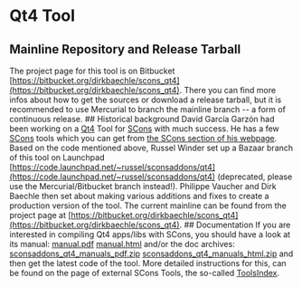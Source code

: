 # Qt4 Tool
## Mainline Repository and Release Tarball
The project page for this tool is on Bitbucket [https://bitbucket.org/dirkbaechle/scons_qt4](https://bitbucket.org/dirkbaechle/scons_qt4).  There you can find more infos about how to get the sources or download a release tarball, but it is recommended to use Mercurial to branch the mainline branch -- a form of continuous release.   ## Historical background
David García Garzón had been working on a [Qt4](http://doc.trolltech.com/4.0/) Tool for [SCons](http://www.scons.org) with much success.  He has a few [SCons](http://www.scons.org) tools which you can get from [the SCons section of his webpage](http://www.iua.upf.es/~dgarcia/Codders/sconstools.html). Based on the code mentioned above, Russel Winder set up a Bazaar branch of this tool on Launchpad [https://code.launchpad.net/~russel/sconsaddons/qt4](https://code.launchpad.net/~russel/sconsaddons/qt4) (deprecated, please use the Mercurial/Bitbucket branch instead!). Philippe Vaucher and Dirk Baechle then set about making various additions and fixes to create a production version of the tool. The current mainline can be found from the project page at [https://bitbucket.org/dirkbaechle/scons_qt4](https://bitbucket.org/dirkbaechle/scons_qt4). ## Documentation
If you are interested in compiling Qt4 apps/libs with SCons, you should have a look at its manual: [manual.pdf](manual.pdf) [manual.html](manual.html) and/or the doc archives: [sconsaddons_qt4_manuals_pdf.zip](sconsaddons_qt4_manuals_pdf.zip) [sconsaddons_qt4_manuals_html.zip](sconsaddons_qt4_manuals_html.zip) and then get the latest code of the tool. More detailed instructions for this, can be found on the page of external SCons Tools, the so-called [ToolsIndex](ToolsIndex). 